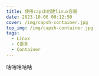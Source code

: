 ```yaml
---
title: 使用capsh创建linux容器
date: 2023-10-06 00:12:50
cover: /img/capsh-container.jpg
top_img: /img/capsh-container.jpg
tags:
  - Linux
  - C语言
  - Container
---
```

咕咕咕咕咕